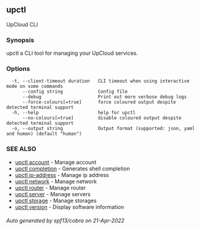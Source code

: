 ## upctl

UpCloud CLI

### Synopsis

upctl a CLI tool for managing your UpCloud services.

### Options

```
  -t, --client-timeout duration   CLI timeout when using interactive mode on some commands
      --config string             Config file
      --debug                     Print out more verbose debug logs
      --force-colours[=true]      force coloured output despite detected terminal support
  -h, --help                      help for upctl
      --no-colours[=true]         disable coloured output despite detected terminal support
  -o, --output string             Output format (supported: json, yaml and human) (default "human")
```

### SEE ALSO

* [upctl account](upctl_account.md)	 - Manage account
* [upctl completion](upctl_completion.md)	 - Generates shell completion
* [upctl ip-address](upctl_ip-address.md)	 - Manage ip address
* [upctl network](upctl_network.md)	 - Manage network
* [upctl router](upctl_router.md)	 - Manage router
* [upctl server](upctl_server.md)	 - Manage servers
* [upctl storage](upctl_storage.md)	 - Manage storages
* [upctl version](upctl_version.md)	 - Display software information

###### Auto generated by spf13/cobra on 21-Apr-2022
